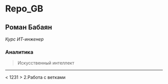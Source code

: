 # Repo_GB

## Роман Бабаян
*Курс ИТ-инженер*
### Аналитика
>Искусственный интеллект
***
< 1231 >
2.Работа с ветками
